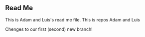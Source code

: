 ## Read Me
This is Adam and Luis's read me file.
This is repos Adam and Luis 

Chenges to our first (second) new branch!